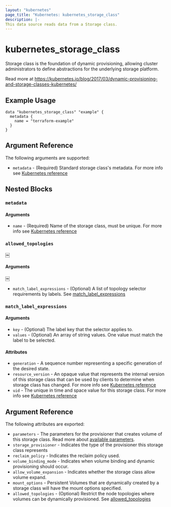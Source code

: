 ```yaml
---
layout: "kubernetes"
page_title: "Kubernetes: kubernetes_storage_class"
description: |-
This data source reads data from a Storage class.
---
```


# kubernetes_storage_class

Storage class is the foundation of dynamic provisioning, allowing cluster administrators to define abstractions for the underlying storage platform.

Read more at https://kubernetes.io/blog/2017/03/dynamic-provisioning-and-storage-classes-kubernetes/

## Example Usage

```
data "kubernetes_storage_class" "example" {
  metadata {
    name = "terraform-example"
  }
}
```

## Argument Reference

The following arguments are supported:

* `metadata` - (Required) Standard storage class's metadata. For more info see [Kubernetes reference](https://github.com/kubernetes/community/blob/master/contributors/devel/sig-architecture/api-conventions.md#metadata)


## Nested Blocks

### `metadata`

#### Arguments

* `name` - (Required) Name of the storage class, must be unique. For more info see [Kubernetes reference](http://kubernetes.io/docs/user-guide/identifiers#names)

### `allowed_topologies`
￼
#### Arguments
￼

* `match_label_expressions` - (Optional) A list of topology selector requirements by labels. See [match_label_expressions](#match_label_expressions)

### `match_label_expressions`

#### Arguments

* `key` - (Optional) The label key that the selector applies to.
* `values` - (Optional) An array of string values. One value must match the label to be selected.

#### Attributes


* `generation` - A sequence number representing a specific generation of the desired state.
* `resource_version` - An opaque value that represents the internal version of this storage class that can be used by clients to determine when storage class has changed. For more info see [Kubernetes reference](https://github.com/kubernetes/community/blob/master/contributors/devel/sig-architecture/api-conventions.md#concurrency-control-and-consistency)
* `uid` - The unique in time and space value for this storage class. For more info see [Kubernetes reference](http://kubernetes.io/docs/user-guide/identifiers#uids)


## Argument Reference

The following attributes are exported:

* `parameters` - The parameters for the provisioner that creates volume of this storage class.
	Read more about [available parameters](https://kubernetes.io/docs/concepts/storage/persistent-volumes/#parameters).
* `storage_provisioner` - Indicates the type of the provisioner this storage class represents
* `reclaim_policy` - Indicates the reclaim policy used.
* `volume_binding_mode` - Indicates when volume binding and dynamic provisioning should occur.
* `allow_volume_expansion` - Indicates whether the storage class allow volume expand.
* `mount_options` - Persistent Volumes that are dynamically created by a storage class will have the mount options specified.
* `allowed_topologies` - (Optional) Restrict the node topologies where volumes can be dynamically provisioned. See [allowed_topologies](#allowed_topologies)
